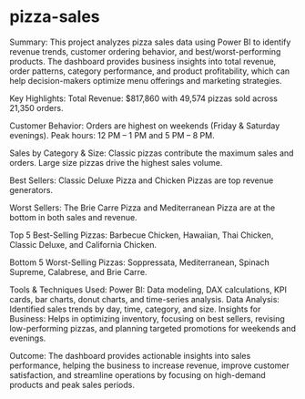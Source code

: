 # pizza-sales
Summary:
This project analyzes pizza sales data using Power BI to identify revenue trends, customer ordering behavior, and best/worst-performing products. The dashboard provides business insights into total revenue, order patterns, category performance, and product profitability, which can help decision-makers optimize menu offerings and marketing strategies.

Key Highlights:
Total Revenue: $817,860 with 49,574 pizzas sold across 21,350 orders.

Customer Behavior:
Orders are highest on weekends (Friday & Saturday evenings).
Peak hours: 12 PM – 1 PM and 5 PM – 8 PM.

Sales by Category & Size:
Classic pizzas contribute the maximum sales and orders.
Large size pizzas drive the highest sales volume.

Best Sellers: Classic Deluxe Pizza and Chicken Pizzas are top revenue generators.

Worst Sellers: The Brie Carre Pizza and Mediterranean Pizza are at the bottom in both sales and revenue.

Top 5 Best-Selling Pizzas: Barbecue Chicken, Hawaiian, Thai Chicken, Classic Deluxe, and California Chicken.

Bottom 5 Worst-Selling Pizzas: Soppressata, Mediterranean, Spinach Supreme, Calabrese, and Brie Carre.

Tools & Techniques Used:
Power BI: Data modeling, DAX calculations, KPI cards, bar charts, donut charts, and time-series analysis.
Data Analysis: Identified sales trends by day, time, category, and size.
Insights for Business: Helps in optimizing inventory, focusing on best sellers, revising low-performing pizzas, and planning targeted promotions for weekends and evenings.

Outcome:
The dashboard provides actionable insights into sales performance, helping the business to increase revenue, improve customer satisfaction, and streamline operations by focusing on high-demand products and peak sales periods.
